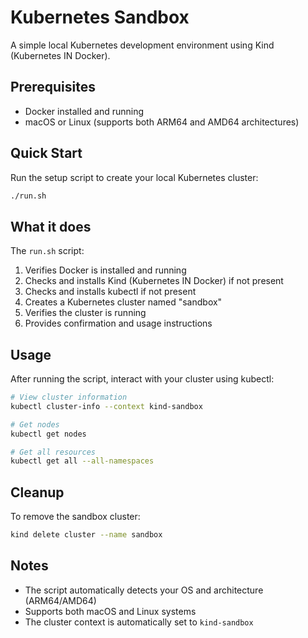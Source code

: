 # Kubernetes Sandbox

A simple local Kubernetes development environment using Kind (Kubernetes IN Docker).

## Prerequisites

- Docker installed and running
- macOS or Linux (supports both ARM64 and AMD64 architectures)

## Quick Start

Run the setup script to create your local Kubernetes cluster:

```bash
./run.sh
```

## What it does

The `run.sh` script:

1. Verifies Docker is installed and running
2. Checks and installs Kind (Kubernetes IN Docker) if not present
3. Checks and installs kubectl if not present
4. Creates a Kubernetes cluster named "sandbox"
5. Verifies the cluster is running
6. Provides confirmation and usage instructions

## Usage

After running the script, interact with your cluster using kubectl:

```bash
# View cluster information
kubectl cluster-info --context kind-sandbox

# Get nodes
kubectl get nodes

# Get all resources
kubectl get all --all-namespaces
```

## Cleanup

To remove the sandbox cluster:

```bash
kind delete cluster --name sandbox
```

## Notes

- The script automatically detects your OS and architecture (ARM64/AMD64)
- Supports both macOS and Linux systems
- The cluster context is automatically set to `kind-sandbox`